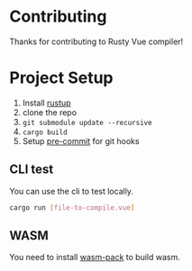 # Contributing

Thanks for contributing to Rusty Vue compiler!

# Project Setup

1. Install [rustup](https://rustup.rs/)
2. clone the repo
3. `git submodule update --recursive`
4. `cargo build`
5. Setup [pre-commit](https://pre-commit.com/) for git hooks


## CLI test

You can use the cli to test locally.

```bash
cargo run [file-to-compile.vue]
```

## WASM

You need to install [wasm-pack](https://rustwasm.github.io/wasm-pack/) to build wasm.

